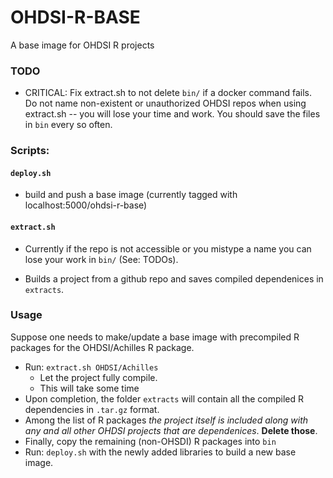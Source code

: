 

# OHDSI-R-BASE
A base image for OHDSI R projects

### TODO

- CRITICAL: Fix extract.sh to not delete `bin/` if a docker command fails.  Do not name non-existent or unauthorized OHDSI repos when using extract.sh -- you will lose your time and work.  You should save the files in `bin` every so often.

### Scripts:

#### `deploy.sh`
- build and push a base image (currently tagged with localhost:5000/ohdsi-r-base)

#### `extract.sh`
- Currently if the repo is not accessible or you mistype a name you can lose your work in `bin/` (See: TODOs).

- Builds a project from a github repo and saves compiled dependenices in `extracts`.

### Usage
Suppose one needs to make/update a base image with precompiled R packages for the OHDSI/Achilles R package.
- Run: `extract.sh OHDSI/Achilles`
    - Let the project fully compile.
    - This will take some time
- Upon completion, the folder `extracts` will contain all the compiled R dependencies in `.tar.gz` format.
- Among the list of R packages *the project itself is included along with any and all other OHDSI projects that are dependenices*.  __Delete those__.
- Finally, copy the remaining (non-OHSDI) R packages into `bin`
- Run: `deploy.sh` with the newly added libraries to build a new base image.

